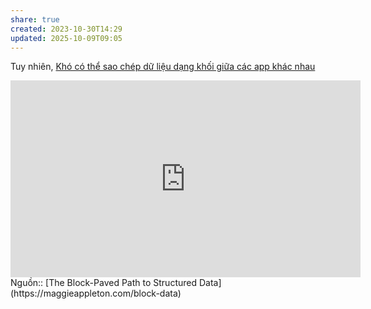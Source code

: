 ```yaml
---
share: true
created: 2023-10-30T14:29
updated: 2025-10-09T09:05
---
```

Tuy nhiên, [Khó có thể sao chép dữ liệu dạng khối giữa các app khác nhau](./Kh%C3%B3%20c%C3%B3%20th%E1%BB%83%20sao%20ch%C3%A9p%20d%E1%BB%AF%20li%E1%BB%87u%20d%E1%BA%A1ng%20kh%E1%BB%91i%20gi%E1%BB%AFa%20c%C3%A1c%20app%20kh%C3%A1c%20nhau.md)
<iframe width="560" height="315" src="https://www.youtube.com/embed/AHblHPLoKKE?si=_ZcM4sAHZxeokc2k" title="YouTube video player" frameborder="0" allow="accelerometer; autoplay; clipboard-write; encrypted-media; gyroscope; picture-in-picture; web-share" referrerpolicy="strict-origin-when-cross-origin" allowfullscreen></iframe>
Nguồn:: [The Block-Paved Path to Structured Data](https://maggieappleton.com/block-data)